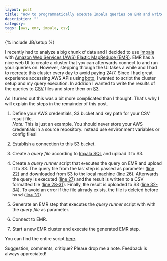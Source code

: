 ```yaml
---
layout: post
title: "How to programmatically execute Impala queries on EMR and write the results to a CSV file?"
description: ""
category:
tags: [aws, emr, impala, csv]
---
```

{% include JB/setup %}

I recently had to analyze a big chunk of data and I decided to use [Impala](http://impala.io/) with [Amazon Web Services (AWS) Elastic MapReduce (EMR)](http://docs.aws.amazon.com/ElasticMapReduce/latest/DeveloperGuide/emr-impala.html). EMR has a nice web UI to create a cluster that you can afterwards connect to and run your queries on. However, stepping through the UI takes a while and I had to recreate this cluster every day to avoid paying 24/7. Since I had great experience accessing AWS APIs using [boto](http://boto.readthedocs.org/en/latest/index.html), I wanted to script the cluster setup and my query execution. In addition I wanted to write the results of the queries to [CSV](https://en.wikipedia.org/wiki/Comma-separated_values) files and store them on [S3](https://aws.amazon.com/s3/).

As I turned out this was a bit more complicated than I thought. That's why I will explain the steps in the remainder of this post.

1. Define your AWS credentials, S3 bucket and key path for your CSV result file.  
_Note:_ This is just an example. You should never store your AWS credentials in a source repository. Instead use environment variables or config files! 
<code data-gist-id="922b8aaf07bc9b71ff39" data-gist-hide-footer="true" data-gist-line="1-8"></code>

1. Establish a connection to this S3 bucket.
<code data-gist-id="922b8aaf07bc9b71ff39" data-gist-hide-footer="true" data-gist-line="10-11"></code>

1. Create a _query file_ according to [Impala SQL](http://www.cloudera.com/content/cloudera/en/documentation/cdh5/v5-1-x/Impala/Installing-and-Using-Impala/ciiu_langref.html) and upload it to S3.
<code data-gist-id="922b8aaf07bc9b71ff39" data-gist-hide-footer="true" data-gist-line="13-17"></code>

1. Create a _query runner_ script that executes the query on EMR and upload it to S3. The query file from the last step is passed as parameter ([line 22](https://gist.github.com/larsxschneider/922b8aaf07bc9b71ff39/68738c74742292dc4d0652b3855efdcb5c07ec60#file-run_impala_query-py-L22)) and downloaded from S3 to the local machine ([line 26](https://gist.github.com/larsxschneider/922b8aaf07bc9b71ff39/68738c74742292dc4d0652b3855efdcb5c07ec60#file-run_impala_query-py-L26)). Afterwards the query is executed ([line 27](https://gist.github.com/larsxschneider/922b8aaf07bc9b71ff39/68738c74742292dc4d0652b3855efdcb5c07ec60#file-run_impala_query-py-L27)) and the result is written to a CSV formatted file ([line 28-31](https://gist.github.com/larsxschneider/922b8aaf07bc9b71ff39/68738c74742292dc4d0652b3855efdcb5c07ec60#file-run_impala_query-py-L28-L31)). Finally, the result is uploaded to S3 ([line 32-34](https://gist.github.com/larsxschneider/922b8aaf07bc9b71ff39/68738c74742292dc4d0652b3855efdcb5c07ec60#file-run_impala_query-py-L32-L34)). To avoid an error if the file already exists, the file is deleted before hand ([line 32](https://gist.github.com/larsxschneider/922b8aaf07bc9b71ff39/68738c74742292dc4d0652b3855efdcb5c07ec60#file-run_impala_query-py-L32)).
<code data-gist-id="922b8aaf07bc9b71ff39" data-gist-hide-footer="true" data-gist-line="19-35"></code>

1. Generate an EMR step that executes the _query runner_ script with with the _query file_ as parameter.
<code data-gist-id="922b8aaf07bc9b71ff39" data-gist-hide-footer="true" data-gist-line="37-45"></code>

1. Connect to EMR.
<code data-gist-id="922b8aaf07bc9b71ff39" data-gist-hide-footer="true" data-gist-line="47-51"></code>

1. Start a new EMR cluster and execute the generated EMR step.
<code data-gist-id="922b8aaf07bc9b71ff39" data-gist-hide-footer="true" data-gist-line="53-75"></code>

You can find the entire script [here](https://gist.github.com/larsxschneider/922b8aaf07bc9b71ff39).

Suggestion, comments, critique? Please drop me a note. Feedback is always appreciated!

